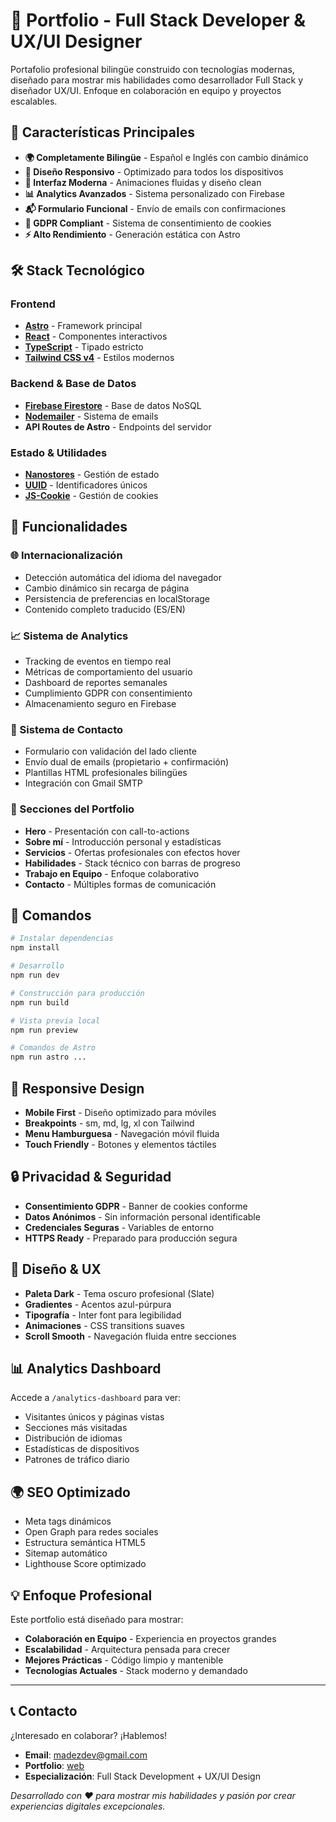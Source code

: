 # 💼 Portfolio - Full Stack Developer & UX/UI Designer

Portafolio profesional bilingüe construido con tecnologías modernas, diseñado para mostrar mis habilidades como desarrollador Full Stack y diseñador UX/UI. Enfoque en colaboración en equipo y proyectos escalables.

## 🚀 Características Principales

- **🌍 Completamente Bilingüe** - Español e Inglés con cambio dinámico
- **📱 Diseño Responsivo** - Optimizado para todos los dispositivos
- **🎨 Interfaz Moderna** - Animaciones fluidas y diseño clean
- **📊 Analytics Avanzados** - Sistema personalizado con Firebase
- **📬 Formulario Funcional** - Envío de emails con confirmaciones
- **🍪 GDPR Compliant** - Sistema de consentimiento de cookies
- **⚡ Alto Rendimiento** - Generación estática con Astro

## 🛠️ Stack Tecnológico

### Frontend
- **[Astro](https://astro.build/)** - Framework principal
- **[React](https://reactjs.org/)** - Componentes interactivos
- **[TypeScript](https://www.typescriptlang.org/)** - Tipado estricto
- **[Tailwind CSS v4](https://tailwindcss.com/)** - Estilos modernos

### Backend & Base de Datos
- **[Firebase Firestore](https://firebase.google.com/products/firestore)** - Base de datos NoSQL
- **[Nodemailer](https://nodemailer.com/)** - Sistema de emails
- **API Routes de Astro** - Endpoints del servidor

### Estado & Utilidades
- **[Nanostores](https://github.com/nanostores/nanostores)** - Gestión de estado
- **[UUID](https://www.npmjs.com/package/uuid)** - Identificadores únicos
- **[JS-Cookie](https://github.com/js-cookie/js-cookie)** - Gestión de cookies

## 🌟 Funcionalidades

### 🌐 Internacionalización
- Detección automática del idioma del navegador
- Cambio dinámico sin recarga de página
- Persistencia de preferencias en localStorage
- Contenido completo traducido (ES/EN)

### 📈 Sistema de Analytics
- Tracking de eventos en tiempo real
- Métricas de comportamiento del usuario
- Dashboard de reportes semanales
- Cumplimiento GDPR con consentimiento
- Almacenamiento seguro en Firebase

### 📧 Sistema de Contacto
- Formulario con validación del lado cliente
- Envío dual de emails (propietario + confirmación)
- Plantillas HTML profesionales bilingües
- Integración con Gmail SMTP

### 🎯 Secciones del Portfolio
- **Hero** - Presentación con call-to-actions
- **Sobre mí** - Introducción personal y estadísticas
- **Servicios** - Ofertas profesionales con efectos hover
- **Habilidades** - Stack técnico con barras de progreso
- **Trabajo en Equipo** - Enfoque colaborativo
- **Contacto** - Múltiples formas de comunicación

## 🚀 Comandos

```bash
# Instalar dependencias
npm install

# Desarrollo
npm run dev

# Construcción para producción
npm run build

# Vista previa local
npm run preview

# Comandos de Astro
npm run astro ...
```

## 📱 Responsive Design

- **Mobile First** - Diseño optimizado para móviles
- **Breakpoints** - sm, md, lg, xl con Tailwind
- **Menu Hamburguesa** - Navegación móvil fluida
- **Touch Friendly** - Botones y elementos táctiles

## 🔒 Privacidad & Seguridad

- **Consentimiento GDPR** - Banner de cookies conforme
- **Datos Anónimos** - Sin información personal identificable
- **Credenciales Seguras** - Variables de entorno
- **HTTPS Ready** - Preparado para producción segura

## 🎨 Diseño & UX

- **Paleta Dark** - Tema oscuro profesional (Slate)
- **Gradientes** - Acentos azul-púrpura
- **Tipografía** - Inter font para legibilidad
- **Animaciones** - CSS transitions suaves
- **Scroll Smooth** - Navegación fluida entre secciones

## 📊 Analytics Dashboard

Accede a `/analytics-dashboard` para ver:
- Visitantes únicos y páginas vistas
- Secciones más visitadas
- Distribución de idiomas
- Estadísticas de dispositivos
- Patrones de tráfico diario

## 🌍 SEO Optimizado

- Meta tags dinámicos
- Open Graph para redes sociales
- Estructura semántica HTML5
- Sitemap automático
- Lighthouse Score optimizado

## 💡 Enfoque Profesional

Este portfolio está diseñado para mostrar:
- **Colaboración en Equipo** - Experiencia en proyectos grandes
- **Escalabilidad** - Arquitectura pensada para crecer
- **Mejores Prácticas** - Código limpio y mantenible
- **Tecnologías Actuales** - Stack moderno y demandado

---

## 📞 Contacto

¿Interesado en colaborar? ¡Hablemos!

- **Email**: [madezdev@gmail.com](mailto:madezdev@gmail.com)
- **Portfolio**: [web](https://madez.dev)
- **Especialización**: Full Stack Development + UX/UI Design

*Desarrollado con ❤️ para mostrar mis habilidades y pasión por crear experiencias digitales excepcionales.*